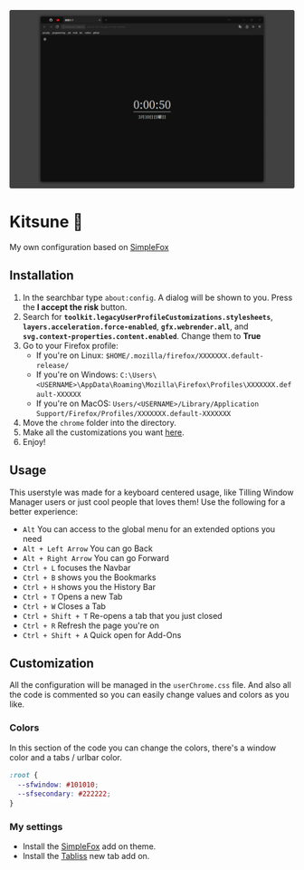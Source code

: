 ![image](assets/preview.png)

# Kitsune 🦊

My own configuration based on [SimpleFox](https://github.com/migueravila/SimpleFox)

## Installation

1. In the searchbar type `about:config`. A dialog will be shown to you. Press the **I accept the risk** button.
2. Search for **`toolkit.legacyUserProfileCustomizations.stylesheets`**, **`layers.acceleration.force-enabled`**, **`gfx.webrender.all`**, and **`svg.context-properties.content.enabled`**. Change them to **True**
3. Go to your Firefox profile:
   - If you're on Linux: `$HOME/.mozilla/firefox/XXXXXXX.default-release/`
   - If you're on Windows: `C:\Users\<USERNAME>\AppData\Roaming\Mozilla\Firefox\Profiles\XXXXXXX.default-XXXXXX`
   - If you're on MacOS: `Users/<USERNAME>/Library/Application Support/Firefox/Profiles/XXXXXXX.default-XXXXXXX`
4. Move the `chrome` folder into the directory.
5. Make all the customizations you want [here](#-customization).
6. Enjoy!

## Usage

This userstyle was made for a keyboard centered usage, like Tilling Window Manager users or just cool people that loves them! Use the following for a better experience:

- `Alt` You can access to the global menu for an extended options you need
- `Alt + Left Arrow` You can go Back
- `Alt + Right Arrow` You can go Forward
- `Ctrl + L` focuses the Navbar
- `Ctrl + B` shows you the Bookmarks
- `Ctrl + H` shows you the History Bar
- `Ctrl + T` Opens a new Tab
- `Ctrl + W` Closes a Tab
- `Ctrl + Shift + T` Re-opens a tab that you just closed
- `Ctrl + R` Refresh the page you're on
- `Ctrl + Shift + A` Quick open for Add-Ons

## Customization

All the configuration will be managed in the `userChrome.css` file. And also all the code is commented so you can easily change values and colors as you like.

### Colors

In this section of the code you can change the colors, there's a window color and a tabs / urlbar color.

```css
:root {
  --sfwindow: #101010;
  --sfsecondary: #222222;
}
```

### My settings

- Install the [SimpleFox](https://addons.mozilla.org/en-US/firefox/addon/simplerentfox/) add on theme.
- Install the [Tabliss](https://addons.mozilla.org/en-US/firefox/addon/tabliss/) new tab add on.
